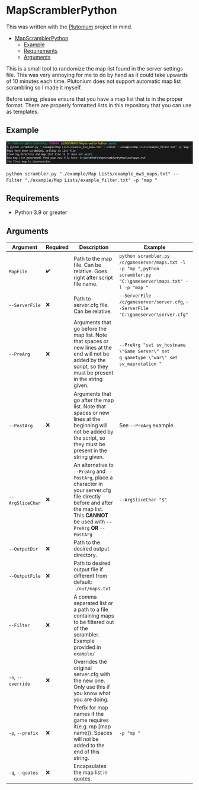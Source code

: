 # MapScramblerPython

This was written with the [Plutonium](https://plutonium.pw/) project in mind.

- [MapScramblerPython](#mapscramblerpython)
  - [Example](#example)
  - [Requirements](#requirements)
  - [Arguments](#arguments)

This is a small tool to randomize the map list found in the server settings
file. This was very annoying for me to do by hand as it could take upwards of
10 minutes each time. Plutonium does not support automatic map list scrambling
so I made it myself.

Before using, please ensure that you have a map list that is in the proper
format. There are properly formatted lists in this repository that you can use
as templates.

## Example

![image](./images/Usage.png)

`python scrambler.py "./example/Map Lists/example_mw3_maps.txt" --Filter "./example/Map Lists/example_filter.txt" -p "map "`

## Requirements

- Python 3.9 or greater

## Arguments

| Argument | Required | Description | Example |
| - | - | - | - |
| `MapFile` | :heavy_check_mark: | Path to the map file. Can be relative. Goes right after script file name. | ```python scrambler.py /c/gameserver/maps.txt -l -p "mp "```, ```python scrambler.py "C:\gameserver\maps.txt" -l -p "map "``` |
| `--ServerFile`   | :x: | Path to server.cfg file. Can be relative. | `--ServerFile /c/gameserver/server.cfg`, `--ServerFile "C:\gameserver\server.cfg"` |
| `--PreArg`       | :x: | Arguments that go before the map list. Note that spaces or new lines at the end will not be added by the script, so they must be present in the string given.                                                                                            | ```--PreArg "set sv_hostname \"Game Server\" set g_gametype \"war\" set sv_maprotation "```|
| `--PostArg` | :x: | Arguments that go after the map list. Note that spaces or new lines at the beginning will not be added by the script, so they must be present in the string given.| See `--PreArg` example.|
| `--ArgSliceChar` | :x: | An alternative to `--PreArg` and `--PostArg`, place a character in your server.cfg file directly before and after the map list. This **CANNOT** be used with `--PreArg` **OR** `--PostArg`| `--ArgSliceChar "$"`|
| `--OutputDir` | :x:| Path to the desired output directory. ||
| `--OutputFile` | :x: | Path to desired output file if different from default: `./out/maps.txt`||
| `--Filter` | :x: | A comma separated list or a path to a file containing maps to be filtered out of the scrambler. Example provided in `example/`||
| `-o`, `--override`   | :x: | Overrides the original server.cfg with the new one. Only use this if you know what you are doing. ||
| `-p`, `--prefix` | :x: | Prefix for map names if the game requires it(e.g. mp [map name]). Spaces will not be added to the end of this string.| `-p "mp "`|
| `-q`, `--quotes` | :x: | Encapsulates the map list in quotes.||
